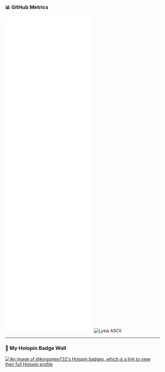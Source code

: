 
### 📊 GitHub Metrics

![Metrics](https://github.com/kingsmen732/kingsmen732/blob/main/github-metrics.svg) ![Lysia ASCII](https://tenor.com/view/lysia-lysia-ascii-lysia-logo-lysia-gif-doch-x-gif-20040308)


---

### 🏅 My Holopin Badge Wall

[![An image of @kingsmen732's Holopin badges, which is a link to view their full Holopin profile](https://holopin.me/kingsmen732)](https://holopin.io/@kingsmen732)

